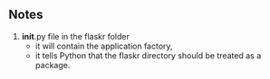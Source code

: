 ## Notes
   1. __init__.py file in the flaskr folder 
        * it will contain the application factory, 
        * it tells Python that the flaskr directory should be treated as a package.